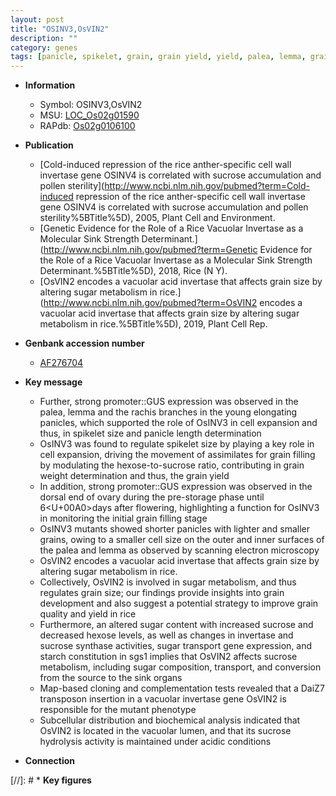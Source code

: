 ```yaml
---
layout: post
title: "OSINV3,OsVIN2"
description: ""
category: genes
tags: [panicle, spikelet, grain, grain yield, yield, palea, lemma, grain filling, grain weight, development, starch, map-based cloning, grain size, sugar, quality, sucrose, grain quality]
---
```


* **Information**  
    + Symbol: OSINV3,OsVIN2  
    + MSU: [LOC_Os02g01590](http://rice.plantbiology.msu.edu/cgi-bin/ORF_infopage.cgi?orf=LOC_Os02g01590)  
    + RAPdb: [Os02g0106100](http://rapdb.dna.affrc.go.jp/viewer/gbrowse_details/irgsp1?name=Os02g0106100)  

* **Publication**  
    + [Cold-induced repression of the rice anther-specific cell wall invertase gene OSINV4 is correlated with sucrose accumulation and pollen sterility](http://www.ncbi.nlm.nih.gov/pubmed?term=Cold-induced repression of the rice anther-specific cell wall invertase gene OSINV4 is correlated with sucrose accumulation and pollen sterility%5BTitle%5D), 2005, Plant Cell and Environment.
    + [Genetic Evidence for the Role of a Rice Vacuolar Invertase as a Molecular Sink Strength Determinant.](http://www.ncbi.nlm.nih.gov/pubmed?term=Genetic Evidence for the Role of a Rice Vacuolar Invertase as a Molecular Sink Strength Determinant.%5BTitle%5D), 2018, Rice (N Y).
    + [OsVIN2 encodes a vacuolar acid invertase that affects grain size by altering sugar metabolism in rice.](http://www.ncbi.nlm.nih.gov/pubmed?term=OsVIN2 encodes a vacuolar acid invertase that affects grain size by altering sugar metabolism in rice.%5BTitle%5D), 2019, Plant Cell Rep.

* **Genbank accession number**  
    + [AF276704](http://www.ncbi.nlm.nih.gov/nuccore/AF276704)

* **Key message**  
    + Further, strong promoter::GUS expression was observed in the palea, lemma and the rachis branches in the young elongating panicles, which supported the role of OsINV3 in cell expansion and thus, in spikelet size and panicle length determination
    + OsINV3 was found to regulate spikelet size by playing a key role in cell expansion, driving the movement of assimilates for grain filling by modulating the hexose-to-sucrose ratio, contributing in grain weight determination and thus, the grain yield
    + In addition, strong promoter::GUS expression was observed in the dorsal end of ovary during the pre-storage phase until 6<U+00A0>days after flowering, highlighting a function for OsINV3 in monitoring the initial grain filling stage
    + OsINV3 mutants showed shorter panicles with lighter and smaller grains, owing to a smaller cell size on the outer and inner surfaces of the palea and lemma as observed by scanning electron microscopy
    + OsVIN2 encodes a vacuolar acid invertase that affects grain size by altering sugar metabolism in rice.
    + Collectively, OsVIN2 is involved in sugar metabolism, and thus regulates grain size; our findings provide insights into grain development and also suggest a potential strategy to improve grain quality and yield in rice
    + Furthermore, an altered sugar content with increased sucrose and decreased hexose levels, as well as changes in invertase and sucrose synthase activities, sugar transport gene expression, and starch constitution in sgs1 implies that OsVIN2 affects sucrose metabolism, including sugar composition, transport, and conversion from the source to the sink organs
    + Map-based cloning and complementation tests revealed that a DaiZ7 transposon insertion in a vacuolar invertase gene OsVIN2 is responsible for the mutant phenotype
    + Subcellular distribution and biochemical analysis indicated that OsVIN2 is located in the vacuolar lumen, and that its sucrose hydrolysis activity is maintained under acidic conditions

* **Connection**  

[//]: # * **Key figures**  


